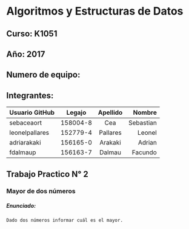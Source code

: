 # Algoritmos y Estructuras de Datos

## Curso: K1051

## Año: 2017

## Numero de equipo:

## Integrantes:

| Usuario GitHub |  Legajo  | Apellido | Nombre    |
| -------------  |:--------:|:--------:|----------:|
| sebaceaort     | 158004-8 | Cea      | Sebastian |
| leonelpallares | 152779-4 | Pallares | Leonel    |
| ⁠⁠⁠adriarakaki    | ⁠⁠156165-0 | Arakaki  | Adrian    |
| ⁠⁠⁠fdalmaup       | 156163-7 | Dalmau   | Facundo   |

## Trabajo Practico N° 2
### Mayor de dos números

##### Enunciado:
    Dado dos números informar cuál es el mayor.
